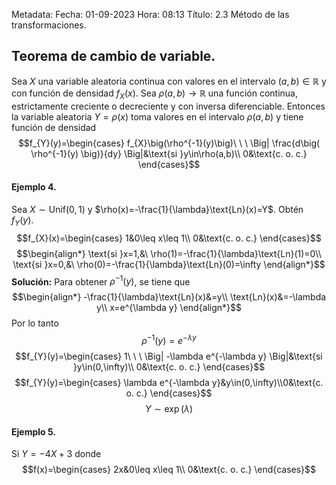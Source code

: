 Metadata:
Fecha: 01-09-2023
Hora: 08:13
Título: 2.3 Método de las transformaciones.

## Teorema de cambio de variable.
Sea $X$ una variable aleatoria continua con valores en el intervalo $(a,b)\in\mathbb{R}$ y con función de densidad $f_{X}(x)$. Sea $\rho(a,b)\rightarrow\mathbb{R}$ una función continua, estrictamente creciente o decreciente y con inversa diferenciable.
Entonces la variable aleatoria $Y=\rho(x)$ toma valores en el intervalo $\rho(a,b)$ y tiene función de densidad $$f_{Y}(y)=\begin{cases} f_{X}\big(\rho^{-1}(y)\big)\ \ \ \Big| \frac{d\big( \rho^{-1}(y) \big)}{dy} \Big|&\text{si }y\in\rho(a,b)\\ 0&\text{c. o. c.} \end{cases}$$

#### Ejemplo 4.
Sea $X\sim\text{Unif}(0,1)$ y $\rho(x)=-\frac{1}{\lambda}\text{Ln}(x)=Y$. Obtén $f_{Y}(y)$.
$$f_{X}(x)=\begin{cases} 1&0\leq x\leq 1\\ 0&\text{c. o. c.} \end{cases}$$
$$\begin{align*} \text{si }x=1,&\ \rho(1)=-\frac{1}{\lambda}\text{Ln}(1)=0\\ \text{si }x=0,&\ \rho(0)=-\frac{1}{\lambda}\text{Ln}(0)=\infty \end{align*}$$
**Solución:**
Para obtener $\rho^{-1}(y)$, se tiene que $$\begin{align*} -\frac{1}{\lambda}\text{Ln}(x)&=y\\ \text{Ln}(x)&=-\lambda y\\ x=e^{\lambda y} \end{align*}$$
Por lo tanto $$\rho^{-1}(y)=e^{-\lambda y}$$ $$f_{Y}(y)=\begin{cases} 1\ \ \ \Big| -\lambda e^{-\lambda y} \Big|&\text{si }y\in(0,\infty)\\ 0&\text{c. o. c.} \end{cases}$$ $$f_{Y}(y)=\begin{cases} \lambda e^{-\lambda y}&y\in(0,\infty)\\0&\text{c. o. c.} \end{cases}$$ $$Y\sim\exp(\lambda)$$

#### Ejemplo 5.
Si $Y=-4X+3$ donde $$f(x)=\begin{cases} 2x&0\leq x\leq 1\\ 0&\text{c. o. c.} \end{cases}$$
